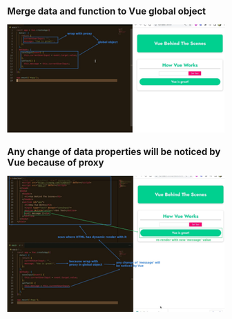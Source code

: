 ## **Merge data and function to Vue global object**

![Alt merge to global object and proxy data](pic/01.jpg)

## **Any change of data properties will be noticed by Vue because of proxy**

![Alt any change of data will be noticed](pic/02.jpg)
